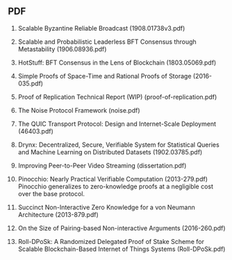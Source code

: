 ## PDF

01. Scalable Byzantine Reliable Broadcast (1908.01738v3.pdf)

02. Scalable and Probabilistic Leaderless BFT Consensus through Metastability (1906.08936.pdf)

03. HotStuff: BFT Consensus in the Lens of Blockchain (1803.05069.pdf)

04. Simple Proofs of Space-Time and Rational Proofs of Storage (2016-035.pdf)

05. Proof of Replication Technical Report (WIP) (proof-of-replication.pdf)

06. The Noise Protocol Framework (noise.pdf)

07. The QUIC Transport Protocol: Design and Internet-Scale Deployment (46403.pdf)

08. Drynx: Decentralized, Secure, Verifiable System for Statistical Queries and Machine Learning on Distributed Datasets (1902.03785.pdf)

09. Improving Peer-to-Peer Video Streaming (dissertation.pdf)

10. Pinocchio: Nearly Practical Verifiable Computation (2013-279.pdf) 
 Pinocchio generalizes to zero-knowledge proofs at a negligible cost over the base protocol.
 
11. Succinct Non-Interactive Zero Knowledge for a von Neumann Architecture (2013-879.pdf)

12. On the Size of Pairing-based Non-interactive Arguments (2016-260.pdf)

13. Roll-DPoSk: A Randomized Delegated Proof of Stake Scheme for Scalable Blockchain-Based Internet of Things Systems (Roll-DPoSk.pdf)